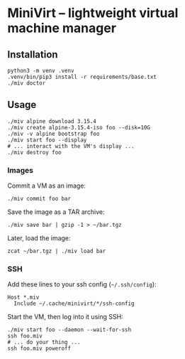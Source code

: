 # MiniVirt – lightweight virtual machine manager

## Installation

```shell
python3 -m venv .venv
.venv/bin/pip3 install -r requirements/base.txt
./miv doctor
```

## Usage

```shell
./miv alpine download 3.15.4
./miv create alpine-3.15.4-iso foo --disk=10G
./miv -v alpine bootstrap foo
./miv start foo --display
# ... interact with the VM's display ...
./miv destroy foo
```

### Images

Commit a VM as an image:

```shell
./miv commit foo bar
```

Save the image as a TAR archive:

```shell
./miv save bar | gzip -1 > ~/bar.tgz
```

Later, load the image:

```shell
zcat ~/bar.tgz | ./miv load bar
```

### SSH

Add these lines to your ssh config (`~/.ssh/config`):

```ssh-config
Host *.miv
  Include ~/.cache/minivirt/*/ssh-config
```

Start the VM, then log into it using SSH:

```shell
./miv start foo --daemon --wait-for-ssh
ssh foo.miv
# ... do your thing ...
ssh foo.miv poweroff
```
